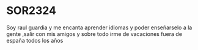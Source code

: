 # SOR2324
Soy raul guardia y me encanta aprender idiomas y poder enseñarselo a la gente ,salir con mis amigos y sobre todo irme de vacaciones fuera de españa todos los años
